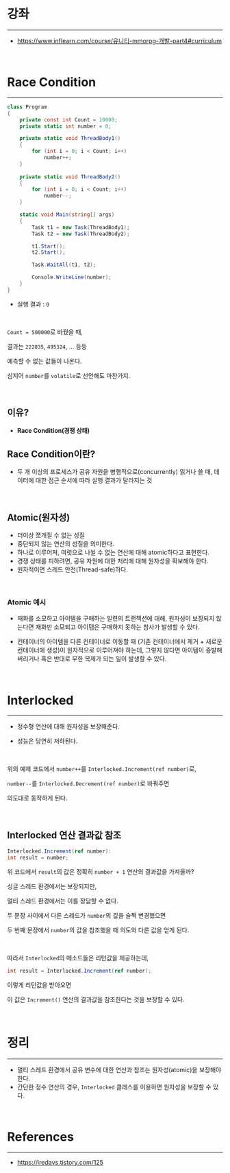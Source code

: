 # 강좌
---
 - <https://www.inflearn.com/course/유니티-mmorpg-개발-part4#curriculum>

<br>

# Race Condition
---

```cs
class Program
{
    private const int Count = 10000;
    private static int number = 0;

    private static void ThreadBody1()
    {
        for (int i = 0; i < Count; i++)
            number++;
    }
        
    private static void ThreadBody2()
    {
        for (int i = 0; i < Count; i++)
            number--;
    }

    static void Main(string[] args)
    {
        Task t1 = new Task(ThreadBody1);
        Task t2 = new Task(ThreadBody2);

        t1.Start();
        t2.Start();

        Task.WaitAll(t1, t2);

        Console.WriteLine(number);
    }
}
```

- 실행 결과 : `0`

<br>

`Count = 500000`로 바꿨을 때,

결과는 `222835`, `495324`, ... 등등

예측할 수 없는 값들이 나온다.

심지어 `number`를 `volatile`로 선언해도 마찬가지.

<br>

## **이유**?
 - **Race Condition(경쟁 상태)**

## **Race Condition**이란?
 - 두 개 이상의 프로세스가 공유 자원을 병행적으로(concurrently) 읽거나 쓸 때, 데이터에 대한 접근 순서에 따라 실행 결과가 달라지는 것

<br>

## **Atomic(원자성)**
 - 더이상 쪼개질 수 없는 성질
 - 중단되지 않는 연산의 성질을 의미한다.
 - 하나로 이루어져, 여럿으로 나뉠 수 없는 연산에 대해 atomic하다고 표현한다.
 - 경쟁 상태를 피하려면, 공유 자원에 대한 처리에 대해 원자성을 확보해야 한다.
 - 원자적이면 스레드 안전(Thread-safe)하다.

<br>

### **Atomic 예시**
 - 재화를 소모하고 아이템을 구매하는 일련의 트랜잭션에 대해, 원자성이 보장되지 않는다면 재화만 소모되고 아이템은 구매하지 못하는 참사가 발생할 수 있다.
 
 - 컨테이너의 아이템을 다른 컨테이너로 이동할 때 (기존 컨테이너에서 제거 + 새로운 컨테이너에 생성)이 원자적으로 이루어져야 하는데, 그렇지 않다면 아이템이 증발해버리거나 혹은 반대로 무한 복제가 되는 일이 발생할 수 있다.
   

<br>

# **Interlocked**
---

- 정수형 연산에 대해 원자성을 보장해준다.

- 성능은 당연히 저하된다.

<br>

위의 예제 코드에서 `number++`를 `Interlocked.Increment(ref number)`로,

`number--`를 `Interlocked.Decrement(ref number)`로 바꿔주면

의도대로 동작하게 된다.

<br>

## **Interlocked 연산 결과값 참조**

```cs
Interlocked.Increment(ref number):
int result = number;
```

위 코드에서 `result`의 값은 정확히 `number + 1` 연산의 결과값을 가져올까?

싱글 스레드 환경에서는 보장되지만,

멀티 스레드 환경에서는 이를 장담할 수 없다.

두 문장 사이에서 다른 스레드가 `number`의 값을 슬쩍 변경했으면

두 번째 문장에서 `number`의 값을 참조했을 때 의도와 다른 값을 얻게 된다.

<br>

따라서 `Interlocked`의 메소드들은 리턴값을 제공하는데,

```cs
int result = Interlocked.Increment(ref number);
```

이렇게 리턴값을 받아오면

이 값은 `Increment()` 연산의 결과값을 참조한다는 것을 보장할 수 있다.


<br>

# 정리
---

- 멀티 스레드 환경에서 공유 변수에 대한 연산과 참조는 원자성(atomic)을 보장해야 한다.
- 간단한 정수 연산의 경우, `Interlocked` 클래스를 이용하면 원자성을 보장할 수 있다.

<br>

# References
---
- <https://iredays.tistory.com/125>